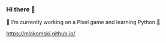 ### Hi there 👋



  🔭 I’m currently working on a Pixel game and learning Python.🌱

  https://mlakomski.github.io/


